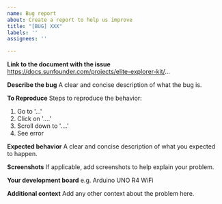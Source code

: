 ```yaml
---
name: Bug report
about: Create a report to help us improve
title: "[BUG] XXX"
labels: ''
assignees: ''

---
```


**Link to the document with the issue**
https://docs.sunfounder.com/projects/elite-explorer-kit/...

**Describe the bug**
A clear and concise description of what the bug is.

**To Reproduce**
Steps to reproduce the behavior:
1. Go to '...'
2. Click on '....'
3. Scroll down to '....'
4. See error

**Expected behavior**
A clear and concise description of what you expected to happen.

**Screenshots**
If applicable, add screenshots to help explain your problem.

**Your development board**
 e.g. Arduino UNO R4 WiFi

**Additional context**
Add any other context about the problem here.
